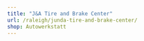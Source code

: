 ```yaml
---
title: "J&A Tire and Brake Center"
url: /raleigh/junda-tire-and-brake-center/
shop: Autowerkstatt
---
```

